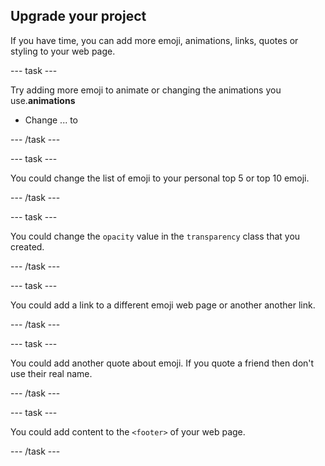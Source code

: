 ## Upgrade your project

<div style="display: flex; flex-wrap: wrap">
<div style="flex-basis: 200px; flex-grow: 1; margin-right: 15px;">
If you have time, you can add more emoji, animations, links, quotes or styling to your web page. 
</div>
</div>

--- task ---

Try adding more emoji to animate or changing the animations you use.**animations**

+ Change ... to 

--- /task ---

--- task ---

You could change the list of emoji to your personal top 5 or top 10 emoji.

--- /task ---

--- task ---

You could change the `opacity` value in the `transparency` class that you created. 

--- /task ---

--- task ---

You could add a link to a different emoji web page or another another link.

--- /task ---

--- task ---

You could add another quote about emoji. If you quote a friend then don't use their real name. 

--- /task ---

--- task ---

You could add content to the `<footer>` of your web page. 

--- /task ---


